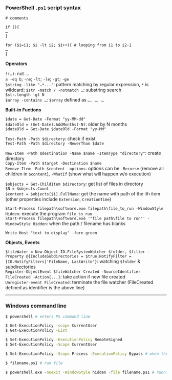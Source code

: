 ### PowerShell `.ps1` script syntax

```
# comments

if (){
…
}

for ($i=i1; $i -lt i2; $i++){ # looping from i1 to i2-1
…
}
```

**Operators**

`!(…)`: not …  
`a -eq b`; `-ne`; `-lt`; `-le`; `-gt`; `-ge`  
`$string -like "…*..."`: pattern matching by regular expression, `*` is wildcard; `$str -match / -notmatch …`: substring search  
`$str.length -gt N`  
`$array -contains …`: `$array` defined as `…, …, …`

**Built-in Fuctions**

`$date = Get-Date -Format "yy-MM-dd"`   
`$dateOld = (Get-Date).AddMonths(-N)`: older by N months  
`$dateOld = Get-Date $dateOld -Format "yy-MM"`  

`Test-Path -Path $directory`: check if exist  
`Test-Path -Path $directory -NewerThan $date`  

`New-Item -Path $destination -Name $name -ItemType "directory"`: create directory  
`Copy-Item -Path $target -Destination $name`  
`Remove-Item -Path $content -options`: options can be `-Recurse` (remove all children in `$content`), `-WhatIf` (show what will happen w/o execution)  

`$objects = Get-ChildItem $directory`: get list of files in directory  
`$N = $objects.Count`  
`$content = $objects[$i].FullName`: get the name with path of the ith item (other properties include `Extension`, `CreationTime`)  

`Start-Process filepath\software.exe filepath\file_to_run -WindowStyle Hidden`: execute the program `file_to_run`  
`Start-Process filepath\software.exe '"file path\file to run"' -WindowStyle Hidden`: when the path / filename has blanks  

`Write-Host "text to display" -fore green`

**Objects, Events**  

`$fileWater = New-Object IO.FileSystemWatcher $folder, $filter -Property @{IncludeSubdirectories = $true;NotifyFilter = [IO.NotifyFilters]'FileName, LastWrite'}`: watching `$folder` & subdirectories  
`Register-ObjectEvent $fileWatcher Created -SourceIdentifier FileCreated -Action{...}`: take action if new file created  
`Unregister-event FileCreated`: terminate the file watcher (FileCreated defined as identifier is the above line)

---

### Windows command line

```bash
$ powershell # enters PS command line

$ Get-ExecutionPolicy -scope CurrentUser
$ Get-ExecutionPolicy -List

$ Set-ExecutionPolicy -ExecutionPolicy RemoteSigned
$ Set-ExecutionPolicy -Scope CurrentUser

$ Set-ExecutionPolicy -Scope Process -ExecutionPolicy Bypass # when the ps file is on network drive

$ filename.ps1 # run file
```

```bash
$ powershell.exe -noexit -WindowStyle hidden -file filename.ps1 # running in the background indefinitely
```
